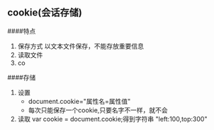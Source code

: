 cookie(会话存储)
---

####特点
1. 保存方式
    以文本文件保存，不能存放重要信息
2. 读取文件 
3. co


####存储
1. 设置
    * document.cookie="属性名=属性值"
    * 每次只能保存一个cookie,只要名字不一样，就不会
2. 读取
    var cookie = document.cookie;得到字符串
    "left:100,top:300"